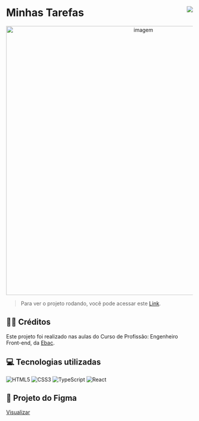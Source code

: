 # Minhas Tarefas <img align="right" src="https://img.shields.io/static/v1?label=STATUS&message=Está %20Pronto &color=green&style=for-the-badge"/>


<div align="center" >
    <img width="725rem" src="https://servidor-estaticos-ten.vercel.app/NewTodoList.png" alt="imagem">
</div>

> Para ver o projeto rodando, você pode acessar este [Link](https://minhastarefas-nine.vercel.app/).

<h2>👨‍🏫 Créditos</h2>
<p>Este projeto foi realizado nas aulas do Curso de Profissão: Engenheiro Front-end, da <a href="https://ebaconline.com.br/cursos">Ebac</a>.</p>

<h2>💻 Tecnologias utilizadas</h2>

<div style="display: inline_block">

  ![HTML5](https://img.shields.io/badge/html5-%23E34F26.svg?style=for-the-badge&logo=html5&logoColor=white)
  ![CSS3](https://img.shields.io/badge/css3-%231572B6.svg?style=for-the-badge&logo=css3&logoColor=white)
  ![TypeScript](https://img.shields.io/badge/typescript-%23007ACC.svg?style=for-the-badge&logo=typescript&logoColor=white)
  ![React](https://img.shields.io/badge/react-%2320232a.svg?style=for-the-badge&logo=react&logoColor=%2361DAFB)
  
</div>


<h2>📜 Projeto do Figma</h2>
<a href="https://www.figma.com/file/THHYAAsx1gJM0XUaF7qiOk/Minhas-Tarefas?node-id=41%3A8&t=6kvrTdTh1tSgjx66-1">Visualizar</a>
